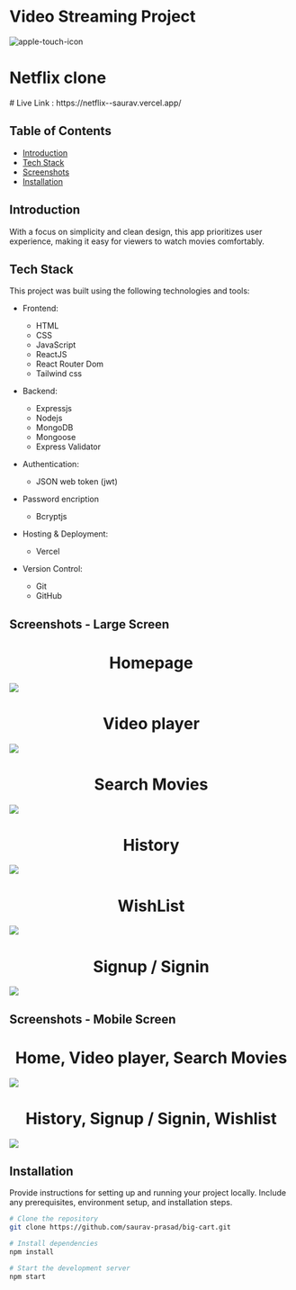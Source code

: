 # Video Streaming Project
![apple-touch-icon](https://github.com/saurav-prasad/Netflix2.0/assets/70149386/90633adf-6f45-4af3-9b24-a5c1f4d9f7ff)

<h1>Netflix clone</h1>
# Live Link : https://netflix--saurav.vercel.app/

## Table of Contents
- [Introduction](#ntroduction)
- [Tech Stack](#tech-stack)
- [Screenshots](#screenshots)
- [Installation](#installation)

## Introduction

With a focus on simplicity and clean design, this app prioritizes user experience, making it easy for viewers to watch movies comfortably.
## Tech Stack

This project was built using the following technologies and tools:

- Frontend:
  - HTML
  - CSS
  - JavaScript
  - ReactJS
  - React Router Dom
  - Tailwind css
  

- Backend:
  - Expressjs
  - Nodejs
  - MongoDB
  - Mongoose
  - Express Validator

- Authentication:
  - JSON web token (jwt)
  
- Password encription
  - Bcryptjs

- Hosting & Deployment:
  - Vercel

- Version Control:
  - Git
  - GitHub

## Screenshots - Large Screen

<h1 align='center'>Homepage</h1>
<img src='https://github.com/saurav-prasad/Netflix2.0/assets/70149386/4190292f-ad9f-4abf-8b91-e2c329caa7cc'/>

<h1 align='center'>Video player</h1>
<img src='https://github.com/saurav-prasad/Netflix2.0/assets/70149386/898b02e6-e478-42da-b8a0-a41dd1c573c6'/>

<h1 align='center'>Search Movies</h1>
<img src='https://github.com/saurav-prasad/Netflix2.0/assets/70149386/d843269e-c9f3-4c72-b77e-48a9f48b0cae'/>


<h1 align='center'>History</h1>
<img src='https://github.com/saurav-prasad/Netflix2.0/assets/70149386/757ad20c-3cbf-4ac0-870d-b260c2345114' />

<h1 align='center'>WishList</h1>
<img src='https://github.com/saurav-prasad/Netflix2.0/assets/70149386/30e64b88-fbc7-432a-be9d-1b7ba35dd9a0' />

<h1 align='center'>Signup / Signin</h1>
<img src='https://github.com/saurav-prasad/Netflix2.0/assets/70149386/166d7f82-615b-42bb-a144-4aca22e00e4e' />

## Screenshots - Mobile Screen
<h1 align='center'>Home, Video player, Search Movies</h1>
<img src='https://github.com/saurav-prasad/Netflix2.0/assets/70149386/4ba82bda-8bd8-49f1-b2b2-afec165758ce'/>
<h1 align='center'> History, Signup / Signin, Wishlist</h1>
<img src='https://github.com/saurav-prasad/Netflix2.0/assets/70149386/cfd9b7d5-3f82-491b-8c05-851cab11310c'/>

## Installation

Provide instructions for setting up and running your project locally. Include any prerequisites, environment setup, and installation steps.

```bash
# Clone the repository
git clone https://github.com/saurav-prasad/big-cart.git

# Install dependencies
npm install

# Start the development server
npm start
